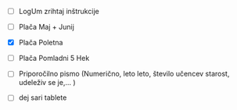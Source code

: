 - [ ] LogUm zrihtaj inštrukcije
- [ ] Plača Maj + Junij
- [x] Plača Poletna
- [ ] Plača Pomladni 5 Hek
- [ ] Priporočilno pismo (Numerično, leto leto, število učencev starost, udeleživ se je,... )
- [ ] dej sari tablete

